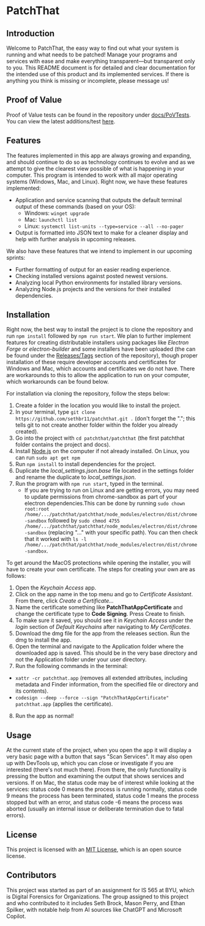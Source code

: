# PatchThat

## Introduction

Welcome to PatchThat, the easy way to find out what your system is running and what needs to be patched! Manage your programs and services with ease and make everything transparent—but transparent only to you. This README document is for detailed and clear documentation for the intended use of this product and its implemented services. If there is anything you think is missing or incomplete, please message us!

## Proof of Value

Proof of Value tests can be found in the repository under [docs/PoVTests](docs/PoVTests). You can view the latest additions/test [here](docs/PoVTests/Test3-Nov292024.md).

## Features

The features implemented in this app are always growing and expanding, and should continue to do so as technology continues to evolve and as we attempt to give the clearest view possible of what is happening in your computer. This program is intended to work with all major operating systems (Windows, Mac, and Linux). Right now, we have these features implemented:

- Application and service scanning that outputs the default terminal output of these commands (based on your OS):
  - Windows: `winget upgrade`
  - Mac: `launchctl list`
  - Linux: `systemctl list-units --type=service --all --no-pager`
- Output is formatted into JSON text to make for a cleaner display and help with further analysis in upcoming releases.

We also have these features that we intend to implement in our upcoming sprints:

- Further formatting of output for an easier reading experience.
- Checking installed versions against posted newest versions.
- Analyzing local Python environments for installed library versions.
- Analyzing Node.js projects and the versions for their installed dependencies.

## Installation

Right now, the best way to install the project is to clone the repository and run `npm install` followed by `npm run start`. We plan to further implement features for creating distributable installers using packages like _Electron Forge_ or _electron-builder_ and some installers have been uploaded (the can be found under the [Releases/Tags](https://github.com/sethbr11/patchthat/tags) section of the repository), though proper installation of these require developer accounts and certificates for Windows and Mac, which accounts and certificates we do not have. There are workarounds to this to allow the application to run on your computer, which workarounds can be found below.

For installation via cloning the repository, follow the steps below:

1. Create a folder in the location you would like to install the project.
2. In your terminal, type `git clone https://github.com/sethbr11/patchthat.git .` (don't forget the "."; this tells git to not create another folder within the folder you already created).
3. Go into the project with `cd patchthat/patchthat` (the first patchthat folder contains the project and docs).
4. Install [Node.js](https://nodejs.org/en/download/package-manager) on the computer if not already installed. On Linux, you can run `sudo apt get npm`
5. Run `npm install` to install dependencies for the project.
6. Duplicate the _local_settings.json.base_ file located in the settings folder and rename the duplicate to _local_settings.json_.
7. Run the program with `npm run start`, typed in the terminal.
   - If you are trying to run on Linux and are getting errors, you may need to update permissions from chrome-sandbox as part of your electron dependencies.This can be done by running `sudo chown root:root /home/.../patchthat/patchthat/node_modules/electron/dist/chrome-sandbox` followed by `sudo chmod 4755 /home/.../patchthat/patchthat/node_modules/electron/dist/chrome-sandbox` (replacing "..." with your specific path). You can then check that it worked with `ls -l /home/.../patchthat/patchthat/node_modules/electron/dist/chrome-sandbox`.

To get around the MacOS protections while opening the installer, you will have to create your own certificate. The steps for creating your own are as follows:

1. Open the _Keychain Access_ app.
2. Click on the app name in the top menu and go to _Certificate Assistant_. From there, click _Create a Certificate..._
3. Name the certificate something like **PatchThatAppCertificate** and change the certificate type to **Code Signing**. Press Create to finish.
4. To make sure it saved, you should see it in _Keychain Access_ under the _login_ section of _Default Keychains_ after navigating to _My Certificates_.
5. Download the dmg file for the app from the releases section. Run the dmg to install the app.
6. Open the terminal and navigate to the Application folder where the downloaded app is saved. This should be in the very base directory and not the Application folder under your user directory.
7. Run the following commands in the terminal:

- `xattr -cr patchthat.app` (removes all extended attributes, including metadata and Finder information, from the specified file or directory and its contents).
- `codesign --deep --force --sign "PatchThatAppCertificate" patchthat.app` (applies the certificate).

8. Run the app as normal!

## Usage

At the current state of the project, when you open the app it will display a very basic page with a button that says "Scan Services". It may also open up with DevTools up, which you can close or investigate if you are interested (there's not much there). From there, the only functionality is pressing the button and examining the output that shows services and versions. If on Mac, the status code may be of interest while looking at the services: status code 0 means the process is running normally, status code 9 means the process has been terminated, status code 1 means the process stopped but with an error, and status code -6 means the process was aborted (usually an internal issue or deliberate termination due to fatal errors).

## License

This project is licensed with an [MIT License](https://opensource.org/license/mit), which is an open source license.

## Contributors

This project was started as part of an assignment for IS 565 at BYU, which is Digital Forensics for Organizations. The group assigned to this project and who contributed to it includes Seth Brock, Mason Perry, and Ethan Spilker, with notable help from AI sources like ChatGPT and Microsoft Copilot.
